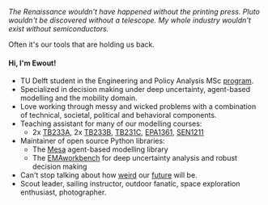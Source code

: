 _The Renaissance wouldn't have happened without the printing press. Pluto wouldn't be discovered without a telescope. My whole industry wouldn't exist without semiconductors._

Often it's our tools that are holding us back.

#### Hi, I'm Ewout!
- TU Delft student in the Engineering and Policy Analysis MSc [program](https://www.tudelft.nl/onderwijs/opleidingen/masters/engineering-and-policy-analysis/msc-engineering-and-policy-analysis).
- Specialized in decision making under deep uncertainty, agent-based modelling and the mobility domain.
- Love working through messy and wicked problems with a combination of technical, societal, political and behavioral components.
- Teaching assistant for many of our modelling courses:
    - 2x [TB233A](https://www.studiegids.tudelft.nl/a101_displayCourse.do?course_id=54716), 2x [TB233B](https://www.studiegids.tudelft.nl/a101_displayCourse.do?course_id=60072), [TB231C](https://www.studiegids.tudelft.nl/a101_displayCourse.do?course_id=64669), [EPA1361](https://www.studiegids.tudelft.nl/a101_displayCourse.do?course_id=62440), [SEN1211](https://www.studiegids.tudelft.nl/a101_displayCourse.do?course_id=65199)
- Maintainer of open source Python libraries:
  - The [Mesa](https://github.com/projectmesa/mesa) agent-based modelling library
  - The [EMAworkbench](https://github.com/quaquel/EMAworkbench) for deep uncertainty analysis and robust decision making
- Can't stop talking about how [weird](https://waitbutwhy.com/2017/04/neuralink.html) our [future](https://waitbutwhy.com/2015/01/artificial-intelligence-revolution-1.html) will be.
- Scout leader, sailing instructor, outdoor fanatic, space exploration enthusiast, photographer.
